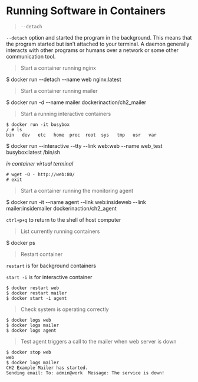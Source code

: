 # Running Software in Containers

> `--detach`

`--detach` option and started the program in the background. 
This means that the program started but isn’t attached to your terminal.
A daemon generally interacts with other programs or humans over a network or some other communication tool.

> Start a container running nginx

$ docker run --detach --name web nginx:latest

> Start a container running mailer

$ docker run -d --name mailer dockerinaction/ch2_mailer

> Start a running interactive containers

```
$ docker run -it busybox
/ # ls
bin   dev   etc   home  proc  root  sys   tmp   usr   var
```

$ docker run --interactive --tty --link web:web --name web_test busybox:latest /bin/sh

*in container virtual terminal*

```
# wget -O - http://web:80/
# exit
```

> Start a container running the monitoring agent

$ docker run -it --name agent --link web:insideweb --link mailer:insidemailer dockerinaction/ch2_agent

`ctrl+p+q` to return to the shell of host computer

> List currently running containers

$ docker ps

> Restart container

`restart` is for background containers

`start -i` is for interactive container 

```
$ docker restart web
$ docker restart mailer
$ docker start -i agent
```

> Check system is operating correctly

```
$ docker logs web
$ docker logs mailer
$ docker logs agent
```

> Test agent triggers a call to the mailer when web server is down

```
$ docker stop web
web
$ docker logs mailer
CH2 Example Mailer has started.
Sending email: To: admin@work  Message: The service is down!
```
